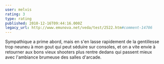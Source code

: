 ```yaml
---
user: melvis
rating: 3
type: rating
published: 2010-12-16T09:44:16.000Z
legacy_url: http://www.emunova.net/veda/test/2522.htm#comment-14706
---
```

Sympathique a prime abord, mais en s'en lasse rapidement de la gentillesse trop neuneu à mon gout qui peut séduire sur consoles, et on a vite envie à retourner aux bons vieux shooters plus rentre dedans qui passent mieux avec l'ambiance brumeuse des salles d'arcade.